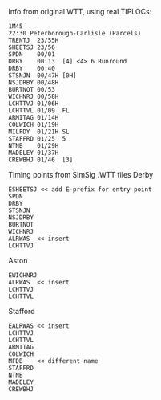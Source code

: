 Info from original WTT, using real TIPLOCs:

```
1M45
22:30 Peterborough-Carlisle (Parcels)
TRENTJ  23/55H
SHEETSJ 23/56
SPDN    00/01
DRBY    00:13  [4] <4> 6 Runround
DRBY    00:40
STSNJN  00/47H [0H]
NSJDRBY 00/48H
BURTNOT 00/53
WICHNRJ 00/58H
LCHTTVJ 01/06H
LCHTTVL 01/09  FL
ARMITAG 01/14H
COLWICH 01/19H
MILFDY  01/21H SL
STAFFRD 01/25  5
NTNB    01/29H
MADELEY 01/37H
CREWBHJ 01/46  [3]
```
Timing points from SimSig .WTT files
Derby
```
ESHEETSJ << add E-prefix for entry point
SPDN
DRBY
STSNJN
NSJDRBY
BURTNOT
WICHNRJ
ALRWAS  << insert
LCHTTVJ
```
Aston
```
EWICHNRJ
ALRWAS  << insert
LCHTTVJ
LCHTTVL
```
Stafford
```
EALRWAS << insert
LCHTTVJ
LCHTTVL
ARMITAG
COLWICH
MFDB    << different name
STAFFRD
NTNB
MADELEY
CREWBHJ
```

